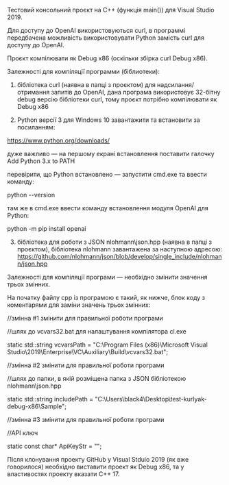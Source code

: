 Тестовий консольний проєкт на C++ (функція main()) для Visual Studio 2019.

Для доступу до OpenAI використовуються curl, в программі передбачена можливість використовувати Python замість curl для доступу до OpenAI.

Проєкт компілювати як Debug x86 (оскільки збірка curl Debug x86).

Залежності для компіляції программи (біблиотеки):

1) бібліотека curl (наявна в папці з проєктом) для надсилання/отримання запитів до OpenAI, дана програма використовує 32-бітну debug версію бібліотеки curl, тому проєкт потрібно компілювати як Debug x86

2) Python версії 3 для Windows 10 завантажити та встановити за посиланням:

https://www.python.org/downloads/

дуже важливо — на першому екрані встановлення поставити галочку Add Python 3.x to PATH

перевірити, що Python встановлено — запустити cmd.exe та ввести команду:

python --version

там же в cmd.exe ввести команду встановлення модуля OpenAI для Python:

python -m pip install openai

3) бібліотека для роботи з JSON nlohmann\json.hpp (наявна в папці з проєктом),
бібліотека nlohmann завантажена за наступною адресою:
https://github.com/nlohmann/json/blob/develop/single_include/nlohmann/json.hpp

Залежності для компіляції програми — необхідно змінити значення трьох змінних.

На початку файлу cpp із програмою є такий, як нижче, блок коду з коментарями для заміни значень трьох змінних:

//змінна #1 змінити для правильної роботи програми

//шлях до vcvars32.bat для налаштування компілятора cl.exe

static std::string vcvarsPath = "C:\\Program Files (x86)\\Microsoft Visual Studio\\2019\\Enterprise\\VC\\Auxiliary\\Build\\vcvars32.bat";

//змінна #2 змінити для правильної роботи програми

//шлях до папки, в якій розміщена папка з JSON бібліотекою nlohmann\json.hpp

static std::string includePath = "C:\\Users\\black4\\Desktop\\test-kurlyak-debug-x86\\Sample";

//змінна #3 змінити для правильної роботи програми

//API ключ

static const char* ApiKeyStr = "";

Після клонування проекту GitHub у Visual Stduio 2019 (як вже говорилося) необхідно виставити проект як Debug x86, та у властивостях проекту вказати С++ 17.

